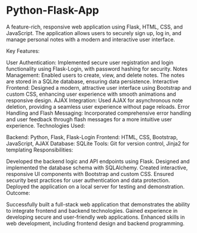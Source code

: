 # Python-Flask-App
A feature-rich, responsive web application using Flask, HTML, CSS, and JavaScript. The application allows users to securely sign up, log in, and manage personal notes with a modern and interactive user interface.

Key Features:

User Authentication: Implemented secure user registration and login functionality using Flask-Login, with password hashing for security.
Notes Management: Enabled users to create, view, and delete notes. The notes are stored in a SQLite database, ensuring data persistence.
Interactive Frontend: Designed a modern, attractive user interface using Bootstrap and custom CSS, enhancing user experience with smooth animations and responsive design.
AJAX Integration: Used AJAX for asynchronous note deletion, providing a seamless user experience without page reloads.
Error Handling and Flash Messaging: Incorporated comprehensive error handling and user feedback through flash messages for a more intuitive user experience.
Technologies Used:

Backend: Python, Flask, Flask-Login
Frontend: HTML, CSS, Bootstrap, JavaScript, AJAX
Database: SQLite
Tools: Git for version control, Jinja2 for templating
Responsibilities:

Developed the backend logic and API endpoints using Flask.
Designed and implemented the database schema with SQLAlchemy.
Created interactive, responsive UI components with Bootstrap and custom CSS.
Ensured security best practices for user authentication and data protection.
Deployed the application on a local server for testing and demonstration.
Outcome:

Successfully built a full-stack web application that demonstrates the ability to integrate frontend and backend technologies.
Gained experience in developing secure and user-friendly web applications.
Enhanced skills in web development, including frontend design and backend programming.
